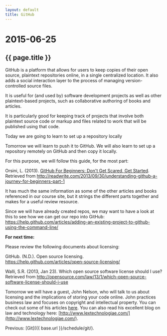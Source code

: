 ```yaml
---
layout: default
title: GitHub
---
```


# 2015-06-25
## {{ page.title }}

GitHub is a platform that allows for users to keep copies of their open source, plaintext repositories online, in a single centralized location. 
It also adds a social interaction layer to the process of managing version-controlled source files. 

It is useful for (and used by) software development projects as well as other plaintext-based projects, such as collaborative authoring of books and articles. 

It is particularly good for keeping track of projects that involve both plaintext source code or markup and files related to work that will be published using that code. 

Today we are going to learn to set up a repository locally

Tomorrow we will learn to push it to GitHub. 
We will also learn to set up a repository remotely on GitHub and then copy it locally. 

For this purpose, we will follow this guide, for the most part:  

Orsini, L. (2013). [GitHub For Beginners: Don't Get Scared, Get Started](http://readwrite.com/2013/09/30/understanding-github-a-journey-for-beginners-part-1). Retrieved from http://readwrite.com/2013/09/30/understanding-github-a-journey-for-beginners-part-1

It has much the same information as some of the other articles and books referenced in our course site, but it strings the different parts together and makes for a useful review resource.

Since we will have already created repos, we may want to have a look at this to see how we can get our repo into GitHub: https://help.github.com/articles/adding-an-existing-project-to-github-using-the-command-line/

**For next time:**

Please review the following documents about licensing:

GitHub. (N.D.). Open source licensing. https://help.github.com/articles/open-source-licensing/

Walli, S.R. (2013, Jan 23). Which open source software license should I use? Retrieved from http://opensource.com/law/13/1/which-open-source-software-license-should-i-use

Tomorrow we will have a guest, John Nelson, who will talk to us about licensing and the implications of storing your code online. 
John practices business law and focuses on copyright and intellectual property. 
You can check out some of his articles [here](http://papers.ssrn.com/sol3/cf_dev/AbsByAuth.cfm?per_id=937847). 
You can also read his excellent blog on law and technology here: [http://www.lextechnologiae.com/](http://www.lextechnologiae.com/).

Previous: [Git]({{ base.url }}/schedule/git/). 